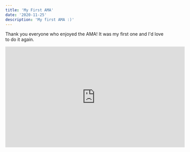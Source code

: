 ```yaml
---
title: 'My First AMA'
date: '2020-11-25'
description: 'My first AMA :)'
---
```


Thank you everyone who enjoyed the AMA! It was my first one and I'd love to do it again.

<iframe width="560" height="315" src="https://www.youtube.com/embed/DXJO3AraeMQ" frameborder="0" allow="accelerometer; autoplay; encrypted-media; gyroscope; picture-in-picture" allowfullscreen></iframe>
